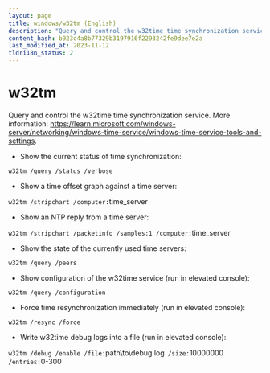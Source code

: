 ```yaml
---
layout: page
title: windows/w32tm (English)
description: "Query and control the w32time time synchronization service."
content_hash: b923c4a8b77329b3197916f2293242fe9dee7e2a
last_modified_at: 2023-11-12
tldri18n_status: 2
---
```

# w32tm

Query and control the w32time time synchronization service.
More information: <https://learn.microsoft.com/windows-server/networking/windows-time-service/windows-time-service-tools-and-settings>.

- Show the current status of time synchronization:

`w32tm /query /status /verbose`

- Show a time offset graph against a time server:

`w32tm /stripchart /computer:`<span class="tldr-var badge badge-pill bg-dark-lm bg-white-dm text-white-lm text-dark-dm font-weight-bold">time_server</span>

- Show an NTP reply from a time server:

`w32tm /stripchart /packetinfo /samples:1 /computer:`<span class="tldr-var badge badge-pill bg-dark-lm bg-white-dm text-white-lm text-dark-dm font-weight-bold">time_server</span>

- Show the state of the currently used time servers:

`w32tm /query /peers`

- Show configuration of the w32time service (run in elevated console):

`w32tm /query /configuration`

- Force time resynchronization immediately (run in elevated console):

`w32tm /resync /force`

- Write w32time debug logs into a file (run in elevated console):

`w32tm /debug /enable /file:`<span class="tldr-var badge badge-pill bg-dark-lm bg-white-dm text-white-lm text-dark-dm font-weight-bold">path\to\debug.log</span>` /size:`<span class="tldr-var badge badge-pill bg-dark-lm bg-white-dm text-white-lm text-dark-dm font-weight-bold">10000000</span>` /entries:`<span class="tldr-var badge badge-pill bg-dark-lm bg-white-dm text-white-lm text-dark-dm font-weight-bold">0-300</span>
